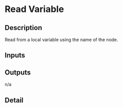 # Read Variable

## Description
Read from a local variable using the name of the node.

## Inputs
## Outputs
n/a

## Detail

